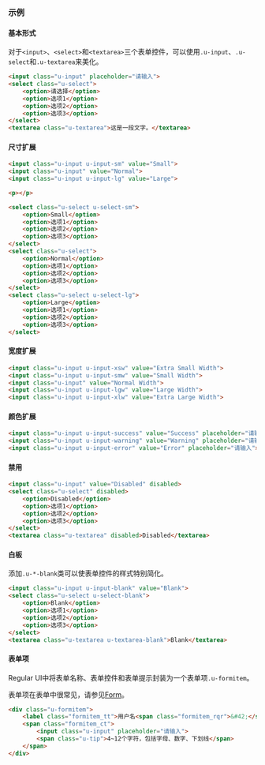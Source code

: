 ### 示例
#### 基本形式

对于`<input>`、`<select>`和`<textarea>`三个表单控件，可以使用`.u-input`、`.u-select`和`.u-textarea`来美化。

<div class="m-example"></div>

```html
<input class="u-input" placeholder="请输入">
<select class="u-select">
    <option>请选择</option>
    <option>选项1</option>
    <option>选项2</option>
    <option>选项3</option>
</select>
<textarea class="u-textarea">这是一段文字。</textarea>
```

#### 尺寸扩展

<div class="m-example"></div>

```html
<input class="u-input u-input-sm" value="Small">
<input class="u-input" value="Normal">
<input class="u-input u-input-lg" value="Large">

<p></p>

<select class="u-select u-select-sm">
    <option>Small</option>
    <option>选项1</option>
    <option>选项2</option>
    <option>选项3</option>
</select>
<select class="u-select">
    <option>Normal</option>
    <option>选项1</option>
    <option>选项2</option>
    <option>选项3</option>
</select>
<select class="u-select u-select-lg">
    <option>Large</option>
    <option>选项1</option>
    <option>选项2</option>
    <option>选项3</option>
</select>
```

#### 宽度扩展

<div class="m-example"></div>

```html
<input class="u-input u-input-xsw" value="Extra Small Width">
<input class="u-input u-input-smw" value="Small Width">
<input class="u-input" value="Normal Width">
<input class="u-input u-input-lgw" value="Large Width">
<input class="u-input u-input-xlw" value="Extra Large Width">

```

#### 颜色扩展

<div class="m-example"></div>

```html
<input class="u-input u-input-success" value="Success" placeholder="请输入">
<input class="u-input u-input-warning" value="Warning" placeholder="请输入">
<input class="u-input u-input-error" value="Error" placeholder="请输入">
```

#### 禁用

<div class="m-example"></div>

```html
<input class="u-input" value="Disabled" disabled>
<select class="u-select" disabled>
    <option>Disabled</option>
    <option>选项1</option>
    <option>选项2</option>
    <option>选项3</option>
</select>
<textarea class="u-textarea" disabled>Disabled</textarea>
```

#### 白板

添加`.u-*-blank`类可以使表单控件的样式特别简化。

<div class="m-example"></div>

```html
<input class="u-input u-input-blank" value="Blank">
<select class="u-select u-select-blank">
    <option>Blank</option>
    <option>选项1</option>
    <option>选项2</option>
    <option>选项3</option>
</select>
<textarea class="u-textarea u-textarea-blank">Blank</textarea>
```

#### 表单项

Regular UI中将表单名称、表单控件和表单提示封装为一个表单项`.u-formitem`。

表单项在表单中很常见，请参见[Form](../cssmodule/form.html)。

<div class="m-example"></div>

```html
<div class="u-formitem">
    <label class="formitem_tt">用户名<span class="formitem_rqr">&#42;</span>：</label>
    <span class="formitem_ct">
        <input class="u-input" placeholder="请输入">
        <span class="u-tip">4~12个字符，包括字母、数字、下划线</span>
    </span>
</div>
```

<!--

#### 表单组

<div class="m-example"></div>

```html
<div class="u-formgroup">
    <div class="u-formitem">
        <label class="formitem_tt">姓名<span class="formitem_rqr">*</span>：</label>
        <span class="formitem_ct"><input class="u-input u-input-smw"></span>
    </div>
    <div class="u-formitem">
        <label class="formitem_tt">班级：</label>
        <span class="formitem_ct"><input class="u-input u-input-smw"></span>
    </div>
    <div class="u-formitem">
        <label class="formitem_tt">学号：</label>
        <span class="formitem_ct"><input class="u-input u-input-smw"></span>
    </div>
</div>
```

-->
